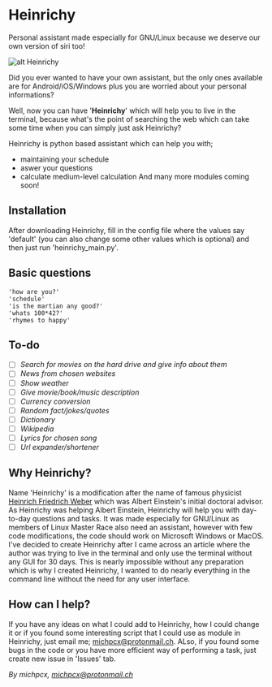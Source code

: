 # Heinrichy
Personal assistant made especially for GNU/Linux because we deserve our own version of siri too!


![alt Heinrichy](https://i.imgur.com/63pl8Ob.png)

Did you ever wanted to have your own assistant, but the only ones available are for Android/iOS/Windows plus you are 
worried about your personal informations? 

Well, now you can have '**Heinrichy**' which will help you to live in the terminal, because what's the point of searching
the web which can take some time when you can simply just ask Heinrichy?

Heinrichy is python based assistant which can help you with;
- maintaining your schedule
- aswer your questions
- calculate medium-level calculation
And many more modules coming soon!

## Installation
After downloading Heinrichy, fill in the config file where the values say 'default' (you can also change some other
values which is optional) and then just run 'heinrichy_main.py'.

## Basic questions
```
'how are you?'
'schedule'
'is the martian any good?'
'whats 100*42?'
'rhymes to happy'
```

## To-do
- [ ] *Search for movies on the hard drive and give info about them*
- [ ] *News from chosen websites*
- [ ] *Show weather*
- [ ] *Give movie/book/music description* 
- [ ] *Currency conversion*
- [ ] *Random fact/jokes/quotes*
- [ ] *Dictionary*
- [ ] *Wikipedia*
- [ ] *Lyrics for chosen song*
- [ ] *Url expander/shortener* 

## Why Heinrichy?
Name 'Heinrichy' is a modification after the name of famous physicist [Heinrich Friedrich Weber](https://en.wikipedia.org/wiki/Heinrich_F._Weber) which was Albert Einstein's initial doctoral 
advisor. As Heinrichy was helping Albert Einstein, Heinrichy will help you with day-to-day questions and tasks.
It was made especially for GNU/Linux as members of Linux Master Race also need an assistant, however with few
code modifications, the code should work on Microsoft Windows or MacOS. I've decided to create Heinrichy after
I came across an article where the author was trying to live in the terminal and only use the terminal without any GUI for
30 days. This is nearly impossible without any preparation which is why I created Heinrichy, I wanted to do 
nearly everything in the command line without the need for any user interface.

## How can I help?
If you have any ideas on what I could add to Heinrichy, how I could change it or if you found some interesting
script that I could use as module in Heinrichy, just email me; michpcx@protonmail.ch. ALso, if you found some
bugs in the code or you have more efficient way of performing a task, just create new issue in 'Issues' tab.

*By michpcx, michpcx@protonmail.ch*

